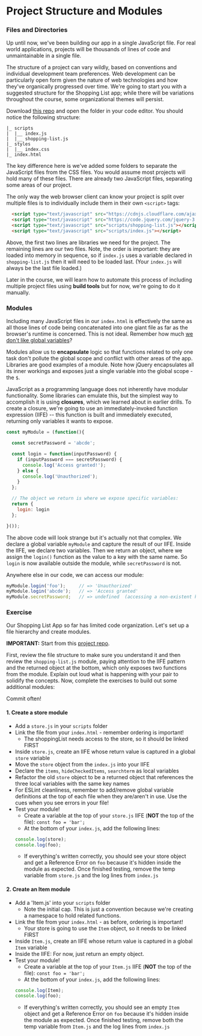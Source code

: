 # Project Structure and Modules

### Files and Directories

Up until now, we've been building our app in a single JavaScript file. For real world applications, projects will be thousands of lines of code and unmaintainable in a single file. 

The structure of a project can vary wildly, based on conventions and individual development team preferences. Web development can be  particularly open form given the nature of web technologies and how they've organically progressed over time. We're going to start you with a suggested structure for the Shopping List app; while there will be variations throughout the course, some organizational themes will persist.

Download [this repo](https://github.com/rich-at-thinkful/shopping-list-01) and open the folder in your code editor. You should notice the following structure:

```
|_ scripts
|  |__ index.js
|  |__ shopping-list.js
|_ styles
|  |__ index.css
|_ index.html
```

The key difference here is we've added some folders to separate the JavaScript files from the CSS files. You would assume most projects will hold many of these files. There are already two JavaScript files, separating some areas of our project. 

The only way the web browser client can know your project is split over multiple files is to individually include them in their own `<script>` tags:

```html
  <script type="text/javascript" src="https://cdnjs.cloudflare.com/ajax/libs/cuid/1.3.8/browser-cuid.min.js"></script>
  <script type="text/javascript" src="https://code.jquery.com/jquery-3.2.1.min.js"></script>
  <script type="text/javascript" src="scripts/shopping-list.js"></script>
  <script type="text/javascript" src="scripts/index.js"></script>
```

Above, the first two lines are libraries we need for the project. The remaining lines are our two files. Note, the order is important: they are loaded into memory in sequence, so if `index.js` uses a variable declared in `shopping-list.js` then it will need to be loaded last. (Your `index.js` will always be the last file loaded.)

Later in the course, we will learn how to automate this process of including multiple project files using **build tools** but for now, we're going to do it manually. 

### Modules

Including many JavaScript files in our `index.html` is effectively the same as all those lines of code being concatenated into one giant file as far as the browser's runtime is concerned. This is not ideal. Remember how much [we don't like global variables](https://www.google.com/search?q=why+are+global+variables+evil+javascript)? 

Modules allow us to **encapsulate** logic so that functions related to only one task don't pollute the global scope and conflict with other areas of the app. Libraries are good examples of a module. Note how jQuery encapsulates all its inner workings and exposes just a single variable into the global scope - the `$`. 

JavaScript as a programming language does not inherently have modular functionality. Some libraries can emulate this, but the simplest way to accomplish it is using **closures**, which we learned about in earlier drills. To create a closure, we're going to use an immediately-invoked function expression (IIFE) -- this function is built and immediately executed, returning only variables it wants to expose.

```javascript
const myModule = (function(){

  const secretPassword = 'abcde';

  const login = function(inputPassword) {
    if (inputPassword === secretPassword) {
      console.log('Access granted!');
    } else {
      console.log('Unauthorized');
    }
  };

  // The object we return is where we expose specific variables:
  return {
    login: login
  };

}());
```

The above code will look strange but it's actually not that complex. We declare a global variable `myModule` and capture the result of our IIFE. Inside the IIFE, we declare two variables.  Then we return an object, where we assign the `login()` function as the value to a key with the same name.  So `login` is now available outside the module, while `secretPassword` is not.

Anywhere else in our code, we can access our module:

```javascript
myModule.login('foo');     // => 'Unauthorized'
myModule.login('abcde');   // => 'Access granted'
myModule.secretPassword;   // => undefined  (accessing a non-existent key on an object)
```

### Exercise

Our Shopping List App so far has limited code organization. Let's set up a file hierarchy and create modules.

**IMPORTANT:** Start from this [project repo](#). 

First, review the file structure to make sure you understand it and then review the `shopping-list.js` module, paying attention to the IIFE pattern and the returned object at the bottom, which only exposes two functions from the module. Explain out loud what is happening with your pair to solidify the concepts. Now, complete the exercises to build out some additional modules:

Commit often!

#### 1. Create a store module
- Add a `store.js` in your `scripts` folder
- Link the file from your `index.html` - remember ordering is important!
  - The shoppingList needs access to the store, so it should be linked FIRST
- Inside `store.js`, create an IIFE whose return value is captured in a global `store` variable
- Move the `store` object from the `index.js` into your IIFE 
- Declare the `items`, `hideCheckedItems`, `searchterm` as local variables
- Refactor the old `store` object to be a returned object that references the three local variables with the same key names
- For ESLint cleanliness, remember to add/remove global variable definitions at the top of each file when they are/aren't in use. Use the cues when you see errors in your file!
- Test your module! 
  - Create a variable at the top of your `store.js` IIFE (**NOT** the top of the file): `const foo = 'bar';` 
  - At the bottom of your `index.js`, add the following lines:
  ```javascript
  console.log(store);
  console.log(foo);
  ```
  - If everything's written correctly, you should see your store object and get a Reference Error on `foo` because it's hidden inside the module as expected. Once finished testing, remove the temp variable from `store.js` and the log lines from `index.js`

#### 2. Create an Item module
- Add a 'Item.js' into your `scripts` folder
  - Note the initial cap. This is just a convention because we're creating a namespace to hold related functions.
- Link the file from your `index.html` - as before, ordering is important!
  - Your store is going to use the `Item` object, so it needs to be linked FIRST
- Inside `Item.js`, create an IIFE whose return value is captured in a global `Item` variable
- Inside the IIFE: For now, just return an empty object.
- Test your module! 
  - Create a variable at the top of your `Item.js` IIFE (**NOT** the top of the file): `const foo = 'bar';` 
  - At the bottom of your `index.js`, add the following lines:
  ```javascript
  console.log(Item);
  console.log(foo);
  ```
  - If everything's written correctly, you should see an empty `Item` object and get a Reference Error on `foo` because it's hidden inside the module as expected. Once finished testing, remove both the temp variable from `Item.js` and the log lines from `index.js`
